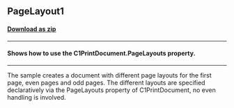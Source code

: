 ## PageLayout1
#### [Download as zip](https://grapecity.github.io/DownGit/#/home?url=https://github.com/GrapeCity/ComponentOne-WinForms-Samples/tree/master/Core\PrintDocument\PageLayout1)
____
#### Shows how to use the C1PrintDocument.PageLayouts property.
____
The sample creates a document with different page layouts for the first page, even pages and odd pages. The different layouts are specified declaratively via the PageLayouts property of C1PrintDocument, no even handling is involved. 